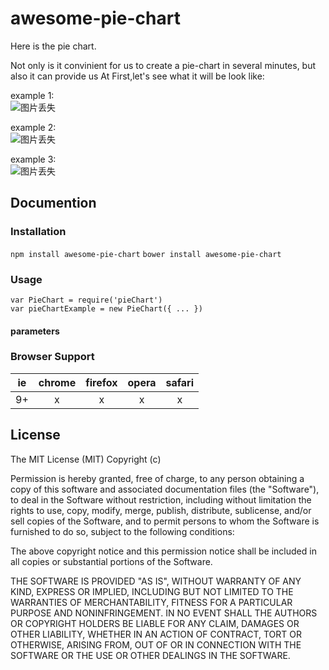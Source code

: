 # awesome-pie-chart
Here is the pie chart.

Not only is it convinient for us to create a pie-chart in several minutes, but also it can provide us 
At First,let's see what it will be look like:

example 1:<br/>
![图片丢失](http://cl.ly/2T0P0N3F3n37/Snip20160331_4.png)

example 2:<br/>
![图片丢失](http://cl.ly/1B0V1Q441N0v/Snip20160331_3.png)

example 3:<br/>
![图片丢失](http://cl.ly/1M3n330B2D1I/Snip20160401_7.png)

## Documention
### Installation
`npm install awesome-pie-chart`
`bower install awesome-pie-chart`

### Usage
```
var PieChart = require('pieChart')
var pieChartExample = new PieChart({ ... })
```

#### parameters

### Browser Support
|ie|chrome|firefox|opera|safari|
|:-:|:-:|:-:|:-:|:-:|
|9+|x|x|x|x|

## License
The MIT License (MIT)
Copyright (c) <year> <copyright holders>

Permission is hereby granted, free of charge, to any person obtaining a copy of this software and associated documentation files (the "Software"), to deal in the Software without restriction, including without limitation the rights to use, copy, modify, merge, publish, distribute, sublicense, and/or sell copies of the Software, and to permit persons to whom the Software is furnished to do so, subject to the following conditions:

The above copyright notice and this permission notice shall be included in all copies or substantial portions of the Software.

THE SOFTWARE IS PROVIDED "AS IS", WITHOUT WARRANTY OF ANY KIND, EXPRESS OR IMPLIED, INCLUDING BUT NOT LIMITED TO THE WARRANTIES OF MERCHANTABILITY, FITNESS FOR A PARTICULAR PURPOSE AND NONINFRINGEMENT. IN NO EVENT SHALL THE AUTHORS OR COPYRIGHT HOLDERS BE LIABLE FOR ANY CLAIM, DAMAGES OR OTHER LIABILITY, WHETHER IN AN ACTION OF CONTRACT, TORT OR OTHERWISE, ARISING FROM, OUT OF OR IN CONNECTION WITH THE SOFTWARE OR THE USE OR OTHER DEALINGS IN THE SOFTWARE.
